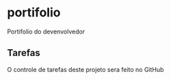# portifolio
Portifolio do devenvolvedor

## Tarefas

O controle de  tarefas deste projeto sera feito no GitHub